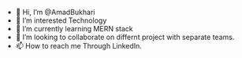 - 👋 Hi, I’m @AmadBukhari
- 👀 I’m interested Technology
- 🌱 I’m currently learning MERN stack
- 💞️ I’m looking to collaborate on differnt project with separate teams.
- 📫 How to reach me Through LinkedIn.

<!---
AmadBukhari/AmadBukhari is a ✨ special ✨ repository because its `README.md` (this file) appears on your GitHub profile.
You can click the Preview link to take a look at your changes.
--->
